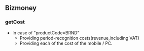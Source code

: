 ## Bizmoney

### getCost
  * In case of "productCode=BRND"
    * Providing period-recognition costs(revenue,including VAT)
    * Providing each of the cost of the mobile / PC.
